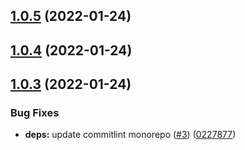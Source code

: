 ## [1.0.5](https://github.com/ivangabriele/commitlint-config/compare/v1.0.4...v1.0.5) (2022-01-24)

## [1.0.4](https://github.com/ivangabriele/commitlint-config/compare/v1.0.3...v1.0.4) (2022-01-24)

## [1.0.3](https://github.com/ivangabriele/commitlint-config/compare/v1.0.2...v1.0.3) (2022-01-24)

### Bug Fixes

- **deps:** update commitlint monorepo ([#3](https://github.com/ivangabriele/commitlint-config/issues/3))
  ([0227877](https://github.com/ivangabriele/commitlint-config/commit/022787731644324fadba9d33a7357f50cbca178a))
